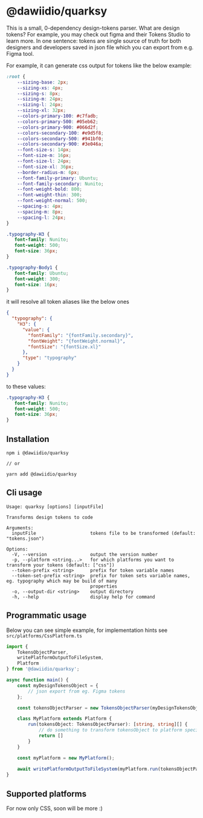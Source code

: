 # @dawiidio/quarksy

This is a small, 0-dependency design-tokens parser. What are design tokens? 
For example, you may check out figma and their Tokens Studio to learn more.
In one sentence: tokens are single source of truth for both designers and 
developers saved in json file which you can export from e.g. Figma tool.

For example, it can generate css output for tokens like the below example:

```css
:root {
    --sizing-base: 2px;
    --sizing-xs: 4px;
    --sizing-s: 8px;
    --sizing-m: 24px;
    --sizing-l: 24px;
    --sizing-xl: 32px;
    --colors-primary-100: #c7fadb;
    --colors-primary-500: #05eb62;
    --colors-primary-900: #066d2f;
    --colors-secondary-100: #e9d5f8;
    --colors-secondary-500: #941bf0;
    --colors-secondary-900: #3e046a;
    --font-size-s: 14px;
    --font-size-m: 16px;
    --font-size-l: 24px;
    --font-size-xl: 36px;
    --border-radius-m: 6px;
    --font-family-primary: Ubuntu;
    --font-family-secondary: Nunito;
    --font-weight-bold: 800;
    --font-weight-thin: 300;
    --font-weight-normal: 500;
    --spacing-s: 4px;
    --spacing-m: 8px;
    --spacing-l: 24px;
}

.typography-H3 { 
   font-family: Nunito;
   font-weight: 500;
   font-size: 36px; 
}

.typography-Body1 { 
   font-family: Ubuntu;
   font-weight: 300;
   font-size: 16px; 
}
```

it will resolve all token aliases like the below ones

```json
{
  "typography": {
    "H3": {
      "value": {
        "fontFamily": "{fontFamily.secondary}",
        "fontWeight": "{fontWeight.normal}",
        "fontSize": "{fontSize.xl}"
      },
      "type": "typography"
    }
  }
}
```

to these values:

```css
.typography-H3 { 
   font-family: Nunito;
   font-weight: 500;
   font-size: 36px; 
}
```

## Installation

```shell
npm i @dawiidio/quarksy

// or

yarn add @dawiidio/quarksy
```

## Cli usage

```text
Usage: quarksy [options] [inputFile]

Transforms design tokens to code

Arguments:
  inputFile                    tokens file to be transformed (default: "tokens.json")

Options:
  -V, --version                output the version number
  -p, --platform <string...>   for which platforms you want to transform your tokens (default: ["css"])
  --token-prefix <string>      prefix for token variable names
  --token-set-prefix <string>  prefix for token sets variable names, eg. typography which may be build of many
                               properties
  -o, --output-dir <string>    output directory
  -h, --help                   display help for command
```

## Programmatic usage

Below you can see simple example, for implementation hints see `src/platforms/CssPlatform.ts`

```ts
import {
    TokensObjectParser,
    writePlatformOutputToFileSystem,
    Platform
} from '@dawiidio/quarksy';

async function main() {
    const myDesignTokensObject = {
        // json export from eg. Figma tokens
    };

    const tokensObjectParser = new TokensObjectParser(myDesignTokensObject);

    class MyPlatform extends Platform {
        run(tokensObject: TokensObjectParser): [string, string][] {
            // do something to transform tokensObject to platform specific code
            return []
        }
    }

    const myPlatform = new MyPlatform();
    
    await writePlatformOutputToFileSystem(myPlatform.run(tokensObjectParser));
}
```

## Supported platforms

For now only CSS, soon will be more :)